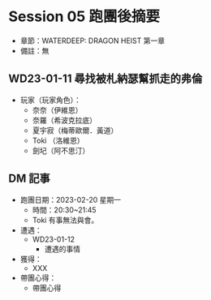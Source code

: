 # Session 05 跑團後摘要

- 章節：WATERDEEP: DRAGON HEIST 第一章
- 備註：無

## WD23-01-11 尋找被札納瑟幫抓走的弗倫

- 玩家（玩家角色）：
  - 奈奈（伊維恩）
  - 奈羅（希波克拉底）
  - 夏宇寂（梅蒂歐爾．黃道）
  - Toki （洛維恩）
  - 劍圮（阿不思汀）

## DM 記事

- 跑團日期：2023-02-20 星期一
  - 時間：20:30~21:45
  - Toki 有事無法與會。
- 遭遇：
  - WD23-01-12
    - 遭遇的事情
- 獲得：
  - XXX
- 帶團心得：
  - 帶團心得
